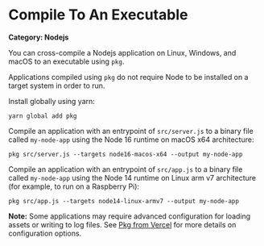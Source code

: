 # Compile To An Executable

__Category: Nodejs__

You can cross-compile a Nodejs application on Linux, Windows, and macOS to an executable using `pkg`. 

Applications compiled using `pkg` do not require Node to be installed on a target system in order to run.

Install globally using yarn:

```shell
yarn global add pkg
```

Compile an application with an entrypoint of `src/server.js` to a binary file called `my-node-app` using the Node 16 runtime on macOS x64 architecture:

```shell
pkg src/server.js --targets node16-macos-x64 --output my-node-app
```

Compile an application with an entrypoint of `src/app.js` to a binary file called `my-node-app` using the Node 14 runtime on Linux arm v7 architecture (for example, to run on a Raspberry Pi):

```shell
pkg src/app.js --targets node14-linux-armv7 --output my-node-app
```

__Note:__ Some applications may require advanced configuration for loading assets or writing to log files. See [Pkg from Vercel](https://github.com/vercel/pkg) for more details on configuration options.
